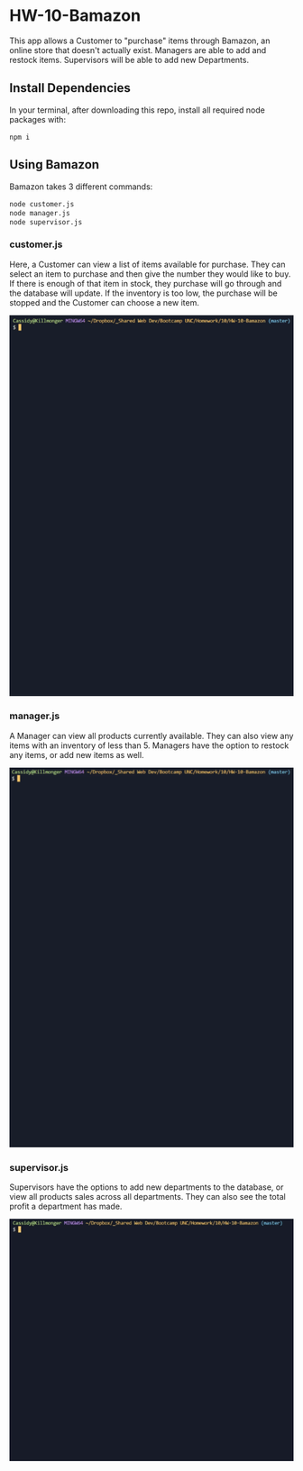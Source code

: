 # HW-10-Bamazon
This app allows a Customer to "purchase" items through Bamazon, an online store that doesn't actually exist. Managers are able to add and restock items. Supervisors will be able to add new Departments.

## Install Dependencies
In your terminal, after downloading this repo, install all required node packages with:

```
npm i
```

## Using Bamazon
Bamazon takes 3 different commands:
```
node customer.js
node manager.js
node supervisor.js
```

### customer.js
Here, a Customer can view a list of items available for purchase. They can select an item to purchase and then give the number they would like to buy. If there is enough of that item in stock, they purchase will go through and the database will update. If the inventory is too low, the purchase will be stopped and the Customer can choose a new item.

![customer](./images/customer.gif)

### manager.js
A Manager can view all products currently available. They can also view any items with an inventory of less than 5. Managers have the option to restock any items, or add new items as well.

![manager](./images/manager.gif)

### supervisor.js
Supervisors have the options to add new departments to the database, or view all products sales across all departments. They can also see the total profit a department has made.

![supervisor](./images/supervisor.gif)